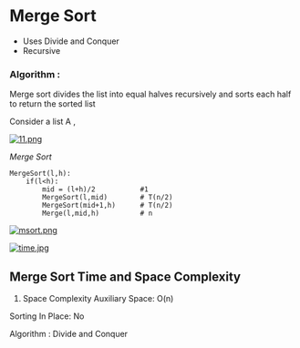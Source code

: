 # Merge Sort

- Uses Divide and Conquer 
- Recursive


### Algorithm :

Merge sort divides the list into equal halves recursively and sorts each half to return the sorted list 

Consider a list A ,

[![11.png](https://i.postimg.cc/tgcs74TD/11.png)](https://postimg.cc/v1WYNM56)

*Merge Sort*

```
MergeSort(l,h):
    if(l<h):
        mid = (l+h)/2           #1
        MergeSort(l,mid)        # T(n/2)
        MergeSort(mid+1,h)      # T(n/2)
        Merge(l,mid,h)          # n

```
[![msort.png](https://i.postimg.cc/MKtx44Lb/msort.png)](https://postimg.cc/N5yW2NB5)

[![time.jpg](https://i.postimg.cc/Ss1tMPYQ/time.jpg)](https://postimg.cc/MMRDkdYg)


## Merge Sort Time and Space Complexity

1. Space Complexity
Auxiliary Space: O(n)

Sorting In Place: No

Algorithm : Divide and Conquer


